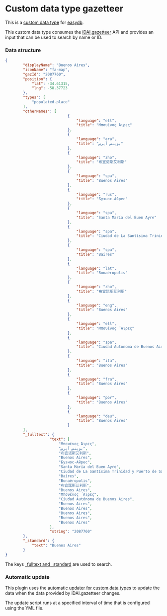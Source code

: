 # Custom data type gazetteer

This is a [custom data type](https://docs.easydb.de/en/technical/plugins/customdatatype/) for [easydb](https://docs.easydb.de/en/).

This custom data type consumes the [iDAI.gazetteer](https://gazetteer.dainst.org) API and provides an input that can be used to search by name or ID.

### Data structure
```json
{
        "displayName": "Buenos Aires",
        "iconName": "fa-map",
        "gazId": "2087760",
        "position": {
            "lat": -34.61315,
            "lng": -58.37723
        },
        "types": [
            "populated-place"
        ],
        "otherNames": [
                            {
                                "language": "ell",
                                "title": "Μπουένος Άιρες"
                            },
                            {
                                "language": "ara",
                                "title": "بوينس آيرس"
                            },
                            {
                                "language": "zho",
                                "title": "布宜诺斯艾利斯"
                            },
                            {
                                "language": "spa",
                                "title": "Buenos Aires"
                            },
                            {
                                "language": "rus",
                                "title": "Буэнос-Айрес"
                            },
                            {
                                "language": "spa",
                                "title": "Santa María del Buen Ayre"
                            },
                            {
                                "language": "spa",
                                "title": "Ciudad de La Santísima Trinidad y Puerto de Santa María del Buen Ayre"
                            },
                            {
                                "language": "spa",
                                "title": "Baires"
                            },
                            {
                                "language": "lat",
                                "title": "Bonaëropolis"
                            },
                            {
                                "language": "zho",
                                "title": "布宜諾斯艾利斯"
                            },
                            {
                                "language": "eng",
                                "title": "Buenos Aires"
                            },
                            {
                                "language": "ell",
                                "title": "Μπουένος ΄Aιρες"
                            },
                            {
                                "language": "spa",
                                "title": "Ciudad Autónoma de Buenos Aires"
                            },
                            {
                                "language": "ita",
                                "title": "Buenos Aires"
                            },
                            {
                                "language": "fra",
                                "title": "Buenos Aires"
                            },
                            {
                                "language": "por",
                                "title": "Buenos Aires"
                            },
                            {
                                "language": "deu",
                                "title": "Buenos Aires"
                            }
        ],
        "_fulltext": {
                    "text": [
                        "Μπουένος Άιρες",
                        "بوينس آيرس",
                        "布宜诺斯艾利斯",
                        "Buenos Aires",
                        "Буэнос-Айрес",
                        "Santa María del Buen Ayre",
                        "Ciudad de La Santísima Trinidad y Puerto de Santa María del Buen Ayre",
                        "Baires",
                        "Bonaëropolis",
                        "布宜諾斯艾利斯",
                        "Buenos Aires",
                        "Μπουένος ΄Aιρες",
                        "Ciudad Autónoma de Buenos Aires",
                        "Buenos Aires",
                        "Buenos Aires",
                        "Buenos Aires",
                        "Buenos Aires",
                        "Buenos Aires"
                    ],
                    "string": "2087760"
        },
        "_standard": {
            "text": "Buenos Aires"
        }
}
```

The keys [_fulltext and _standard](https://docs.easydb.de/en/technical/plugins/customdatatype/#general-keys) are used to search.

### Automatic update

This plugin uses the [automatic updater for custom data types](https://docs.easydb.de/en/technical/plugins/customdatatype/customdatatype_updater/) to update the data when the data provided by iDAI.gazetteer changes.

The update script runs at a specified interval of time that is configured using the YML file.

